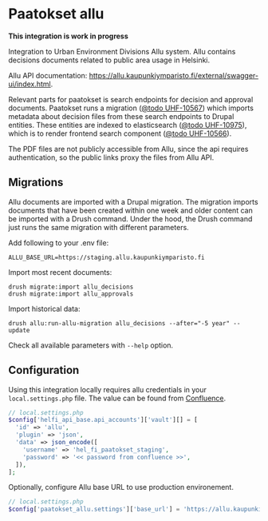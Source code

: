 # Paatokset allu

__This integration is work in progress__

Integration to Urban Environment Divisions Allu system. Allu contains decisions documents related to public area usage in Helsinki.

Allu API documentation: https://allu.kaupunkiymparisto.fi/external/swagger-ui/index.html.

Relevant parts for paatokset is search endpoints for decision and approval documents. Paatokset runs a migration
([@todo UHF-10567](https://helsinkisolutionoffice.atlassian.net/browse/UHF-10567)) which imports metadata about
decision files from these search endpoints to Drupal entities. These entities are indexed to elasticsearch
([@todo UHF-10975](https://helsinkisolutionoffice.atlassian.net/browse/UHF-10975)), which
is to render frontend search component ([@todo UHF-10566](https://helsinkisolutionoffice.atlassian.net/browse/UHF-10566)).

The PDF files are not publicly accessible from Allu, since the api requires authentication, so the public links
proxy the files from Allu API.

## Migrations

Allu documents are imported with a Drupal migration. The migration imports documents that have been created within one week
and older content can be imported with a Drush command. Under the hood, the Drush command just runs the same migration with
different parameters.

Add following to your .env file:
```
ALLU_BASE_URL=https://staging.allu.kaupunkiymparisto.fi
```

Import most recent documents:
```shell
drush migrate:import allu_decisions
drush migrate:import allu_approvals
```

Import historical data:
```shell
drush allu:run-allu-migration allu_decisions --after="-5 year" --update
```
Check all available parameters with `--help` option.

## Configuration

Using this integration locally requires allu credentials in your `local.settings.php` file. The value can be found from [Confluence](https://helsinkisolutionoffice.atlassian.net/wiki/spaces/HEL/pages/8354005224/Tunnusten+salasanojen+ja+muiden+avainten+jakaminen).
```php
// local.settings.php
$config['helfi_api_base.api_accounts']['vault'][] = [
  'id' => 'allu',
  'plugin' => 'json',
  'data' => json_encode([
    'username' => 'hel_fi_paatokset_staging',
    'password' => '<< password from confluence >>',
  ]),
];
```

Optionally, configure Allu base URL to use production environement.
```php
// local.settings.php
$config['paatokset_allu.settings']['base_url'] = 'https://allu.kaupunkiymparisto.fi';
```



